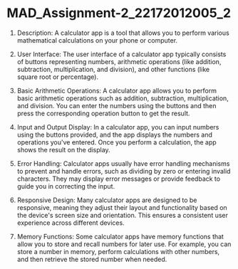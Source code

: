 # MAD_Assignment-2_22172012005_2

1. Description: A calculator app is a tool that allows you to perform various mathematical calculations on your phone or computer.

2. User Interface: The user interface of a calculator app typically consists of buttons representing numbers, arithmetic operations (like addition, subtraction, multiplication, and division), and other functions (like square root or percentage).

3. Basic Arithmetic Operations: A calculator app allows you to perform basic arithmetic operations such as addition, subtraction, multiplication, and division. You can enter the numbers using the buttons and then press the corresponding operation button to get the result.

4. Input and Output Display: In a calculator app, you can input numbers using the buttons provided, and the app displays the numbers and operations you've entered. Once you perform a calculation, the app shows the result on the display.

5. Error Handling: Calculator apps usually have error handling mechanisms to prevent and handle errors, such as dividing by zero or entering invalid characters. They may display error messages or provide feedback to guide you in correcting the input.

6. Responsive Design: Many calculator apps are designed to be responsive, meaning they adjust their layout and functionality based on the device's screen size and orientation. This ensures a consistent user experience across different devices.

7. Memory Functions: Some calculator apps have memory functions that allow you to store and recall numbers for later use. For example, you can store a number in memory, perform calculations with other numbers, and then retrieve the stored number when needed.

